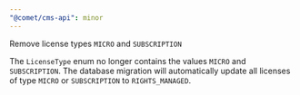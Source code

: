```yaml
---
"@comet/cms-api": minor
---
```


Remove license types `MICRO` and `SUBSCRIPTION`

The `LicenseType` enum no longer contains the values `MICRO` and `SUBSCRIPTION`. The database migration will automatically update all licenses of type `MICRO` or `SUBSCRIPTION` to `RIGHTS_MANAGED`.